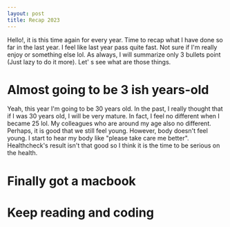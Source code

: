 ```yaml
---
layout: post
title: Recap 2023
---
```


Hello!, it is this time again for every year. Time to recap what I have done so far in the last year. I feel like last year pass quite fast. Not sure if I'm really enjoy or something else lol. As always, I will summarize only 3 bullets point (Just lazy to do it more). Let'
s see what are those things.

# Almost going to be 3 ish years-old

Yeah, this year I'm going to be 30 years old. In the past, I really thought that if I was 30 years old, I will be very mature. In fact, I feel no different when I became 25 lol. My colleagues who are around my age also no different. Perhaps, it is good that we still feel young. However, body doesn't feel young. I start to hear my body like "please take care me better". Healthcheck's result isn't that good so I think it is the time to be serious on the health.

# Finally got a macbook

# Keep reading and coding
